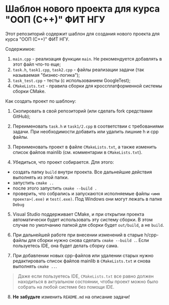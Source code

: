 # Шаблон нового проекта для курса "ООП (С++)" ФИТ НГУ

Этот репозиторий содержит шаблон для создания нового проекта для курса "ООП (С++)" ФИТ НГУ.

Содержимое:

1. `main.cpp` - реализация функции `main`. Не рекомендуется добавлять в этот файл что-то еще;
2. `task.h`, `task1.cpp`, `task2.cpp` - файлы реализации задачи (так называемая "бизнес-логика");
3. `task_test.cpp` - тесты (с использованием GoogleTest);
4. `CMakeLists.txt` - правила сборки для кроссплатформенной системы сборки CMake.

Как создать проект по шаблону:

1. Скопировать в свой репозиторий (или сделать fork средствами GitHub);

2. Переименовать `task.h` и `task1/2.cpp` в соответствии с требованиями задачи. При необходимости добавить или удалить лишние h и cpp файлы.

3. Переименовать проект в файле `CMakeLists.txt`, а также изменить список файлов mainlib (см. комментарии в `CMakeLists.txt`).

4. Убедиться, что проект собирается. Для этого:
  
  * создать папку `build` внутри проекта. Все дальнейшие действия выполнять из этой папки.
  * запустить `cmake ..`
  * после этого запустить `cmake --build .` 
  * проверить, что собрались и запускаются исполняемые файлы `<имя проекта>(.exe)` и `test(.exe)`. Под Windows они могут лежать в папке `Debug`

5. Visual Studio поддерживает CMake, и при открытии проекта автоматически будет использовать эту систему сборки. В этом случае по умолчанию папкой для сборки будет `out/build`, а не `build`.

6. При дальнейшей работе при внесении изменений в старые h/cpp-файлы для сборки нужно снова сделать `cmake --build .`. Если пользуетесь IDE, она будет делать сборку сама.

7. При добавлении новых cpp-файлов или удалении старых нужно редактировать список файлов mainlib в `CMakeLists.txt` и снова выполнять `cmake ..`. 

> Даже если пользуетесь IDE, `CMakeLists.txt` все равно должен находиться в актуальном состоянии, чтобы проект можно было собрать на любой системе без помощи IDE. 

8.  **Не забудьте** изменить `README.md` на описание задачи!

